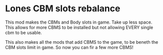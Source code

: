 # Lones CBM slots rebalance

This mod makes the CBMs and Body slots in game. Take up less space. This allows for more CBMS to be installed but not allowing EVERY single cbm to be usable. 

This also makes all the mods that add CBMS to the game, to be beneth the CBM slots limit in game. So now you can fir a few more CBMS! 